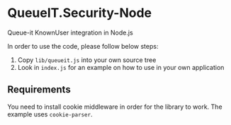 # QueueIT.Security-Node

Queue-it KnownUser integration in Node.js

In order to use the code, please follow below steps:

1. Copy `lib/queueit.js` into your own source tree
2. Look in `index.js` for an example on how to use in your own application

## Requirements

You need to install cookie middleware in order for the library to work. The example uses `cookie-parser`.

